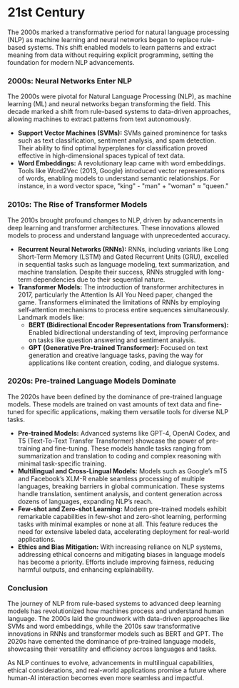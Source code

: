 # 21st Century

The 2000s marked a transformative period for natural language processing (NLP) as machine learning and neural networks began to replace rule-based systems. This shift enabled models to learn patterns and extract meaning from data without requiring explicit programming, setting the foundation for modern NLP advancements.

### **2000s: Neural Networks Enter NLP**

The 2000s were pivotal for Natural Language Processing (NLP), as machine learning (ML) and neural networks began transforming the field. This decade marked a shift from rule-based systems to data-driven approaches, allowing machines to extract patterns from text autonomously.

* **Support Vector Machines (SVMs):** SVMs gained prominence for tasks such as text classification, sentiment analysis, and spam detection. Their ability to find optimal hyperplanes for classification proved effective in high-dimensional spaces typical of text data.
* **Word Embeddings:** A revolutionary leap came with word embeddings. Tools like Word2Vec (2013, Google) introduced vector representations of words, enabling models to understand semantic relationships. For instance, in a word vector space, "king" - "man" + "woman" ≈ "queen."

### **2010s: The Rise of Transformer Models**

The 2010s brought profound changes to NLP, driven by advancements in deep learning and transformer architectures. These innovations allowed models to process and understand language with unprecedented accuracy.

* **Recurrent Neural Networks (RNNs):** RNNs, including variants like Long Short-Term Memory (LSTM) and Gated Recurrent Units (GRU), excelled in sequential tasks such as language modeling, text summarization, and machine translation. Despite their success, RNNs struggled with long-term dependencies due to their sequential nature.
* **Transformer Models:** The introduction of transformer architectures in 2017, particularly the Attention Is All You Need paper, changed the game. Transformers eliminated the limitations of RNNs by employing self-attention mechanisms to process entire sequences simultaneously. Landmark models like:
  * **BERT (Bidirectional Encoder Representations from Transformers):** Enabled bidirectional understanding of text, improving performance on tasks like question answering and sentiment analysis.
  * **GPT (Generative Pre-trained Transformer):** Focused on text generation and creative language tasks, paving the way for applications like content creation, coding, and dialogue systems.

### **2020s: Pre-trained Language Models Dominate**

The 2020s have been defined by the dominance of pre-trained language models. These models are trained on vast amounts of text data and fine-tuned for specific applications, making them versatile tools for diverse NLP tasks.

* **Pre-trained Models:** Advanced systems like GPT-4, OpenAI Codex, and T5 (Text-To-Text Transfer Transformer) showcase the power of pre-training and fine-tuning. These models handle tasks ranging from summarization and translation to coding and complex reasoning with minimal task-specific training.
* **Multilingual and Cross-Lingual Models:** Models such as Google’s mT5 and Facebook’s XLM-R enable seamless processing of multiple languages, breaking barriers in global communication. These systems handle translation, sentiment analysis, and content generation across dozens of languages, expanding NLP’s reach.
* **Few-shot and Zero-shot Learning:** Modern pre-trained models exhibit remarkable capabilities in few-shot and zero-shot learning, performing tasks with minimal examples or none at all. This feature reduces the need for extensive labeled data, accelerating deployment for real-world applications.
* **Ethics and Bias Mitigation:** With increasing reliance on NLP systems, addressing ethical concerns and mitigating biases in language models has become a priority. Efforts include improving fairness, reducing harmful outputs, and enhancing explainability.

### Conclusion

The journey of NLP from rule-based systems to advanced deep learning models has revolutionized how machines process and understand human language. The 2000s laid the groundwork with data-driven approaches like SVMs and word embeddings, while the 2010s saw transformative innovations in RNNs and transformer models such as BERT and GPT. The 2020s have cemented the dominance of pre-trained language models, showcasing their versatility and efficiency across languages and tasks.&#x20;

As NLP continues to evolve, advancements in multilingual capabilities, ethical considerations, and real-world applications promise a future where human-AI interaction becomes even more seamless and impactful.
